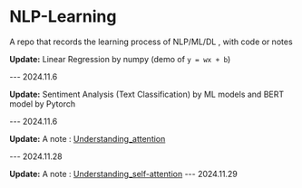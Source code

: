 # NLP-Learning
A repo that records the learning process of NLP/ML/DL , with code or notes

**Update:** Linear Regression by numpy (demo of `y = wx + b`)   

--- 2024.11.6

**Update:** Sentiment Analysis (Text Classification) by ML models and BERT model by Pytorch    

--- 2024.11.6

**Update:** A note : [Understanding_attention](https://github.com/Gcy-Shili/NLP-Learning/blob/main/understanding_attention.md)

--- 2024.11.28

**Update:** A note : [Understanding_self-attention](https://github.com/Gcy-Shili/NLP-Learning/blob/main/Understanding_self-attention.md)
--- 2024.11.29
